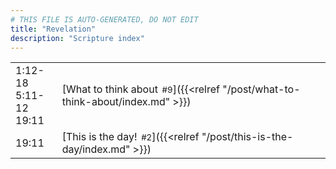 ```yaml
---
# THIS FILE IS AUTO-GENERATED, DO NOT EDIT
title: "Revelation"
description: "Scripture index"
---
```


|  |  |
| --- | --- |
| 1:12-18 <br/> 5:11-12 <br/> 19:11 | [What to think about<span style="font-size:smaller; padding-left:0.5em;">#9</span>]({{<relref "/post/what-to-think-about/index.md" >}}) |
| 19:11 | [This is the day!<span style="font-size:smaller; padding-left:0.5em;">#2</span>]({{<relref "/post/this-is-the-day/index.md" >}}) |
